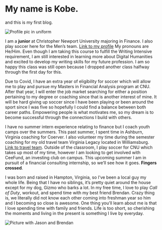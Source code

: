 # My name is Kobe. 

and this is my first blog.

![Profile pic in uniform](https://KobeSmith350.github.io/Kobe-Smith-350/images/profilepic.jpg)

I am a **junior** at Christopher Newport University majoring in Finance. I also play soccer here for the Men’s team. [Link to my profile](https://www.cnusports.com/sports/mens-soccer/roster/kobe-smith/16869) 
My pronouns are He/Him. Even though I am taking this course to fulfill the Writing Intensive requirement, I am still interested in learning more about Digital Humanities and excited to develop my writing skills for my future profession. I am so happy this class was still open because I dropped another class halfway through the first day for this. 

Due to Covid, I have an extra year of eligibility for soccer which will allow me to play and pursue my Masters in Financial Analysis program at CNU. After that year, I will enter the job market searching for either a position pertaining to my degree or coaching since that is another interest of mine. It will be hard giving up soccer since I have been playing or been around the sport since I was five so hopefully I could find a balance between both career paths. Empowering people is what motivates me, so my dream is to become successful through the connections I build with others.

I have no summer intern experience relating to finance but I coach youth camps over the summers. This past summer, I spent time in Ashburn, Virginia coaching for Coerver. I also volunteer my time during the semester coaching for my old travel team Virginia Legacy located in Williamsburg. [Link to travel team](http://www.valegacysoccer.com).  Outside of the classroom, I play soccer for CNU which takes up most of my time, however I am looking to get involved with CeeFund, an investing club on campus. This upcoming summer I am in pursuit of a financial consulting internship, so we’ll see how it goes. **Fingers crossed**. 

I was born and raised in Hampton, Virginia, so I’ve been a local guy my whole life. Being that I have no siblings, it’s pretty quiet around the house except for my dog, Gizmo who barks a lot. In my free time, I love to play _Call of Duty_, workout, and spend time with my best friend Brendan. Crazy thing is, we literally did not know each other coming into freshman year so him and I becoming so close is awesome. One thing you’ll learn about me is that I love spending time with family and friends. Life is too short, so cherishing the moments and living in the present is something I live by everyday. 


![Picture with Jason and Brendan](https://KobeSmith350.github.io/Kobe-Smith-350/images/Theboys.jpg)
